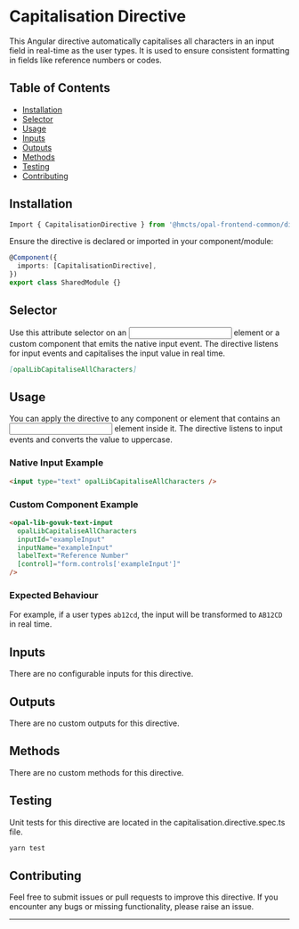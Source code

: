 # Capitalisation Directive

This Angular directive automatically capitalises all characters in an input field in real-time as the user types. It is used to ensure consistent formatting in fields like reference numbers or codes.

## Table of Contents

- [Installation](#installation)
- [Selector](#selector)
- [Usage](#usage)
- [Inputs](#inputs)
- [Outputs](#outputs)
- [Methods](#methods)
- [Testing](#testing)
- [Contributing](#contributing)

## Installation

```typescript
Import { CapitalisationDirective } from '@hmcts/opal-frontend-common/directives/capitalisation';
```

Ensure the directive is declared or imported in your component/module:

```typescript
@Component({
  imports: [CapitalisationDirective],
})
export class SharedModule {}
```

## Selector

Use this attribute selector on an <input> element or a custom component that emits the native input event. The directive listens for input events and capitalises the input value in real time.

```md
[opalLibCapitaliseAllCharacters]
```

## Usage

You can apply the directive to any component or element that contains an <input> element inside it. The directive listens to input events and converts the value to uppercase.

### Native Input Example

```html
<input type="text" opalLibCapitaliseAllCharacters />
```

### Custom Component Example

```html
<opal-lib-govuk-text-input
  opalLibCapitaliseAllCharacters
  inputId="exampleInput"
  inputName="exampleInput"
  labelText="Reference Number"
  [control]="form.controls['exampleInput']"
/>
```

### Expected Behaviour

For example, if a user types `ab12cd`, the input will be transformed to `AB12CD` in real time.

## Inputs

There are no configurable inputs for this directive.

## Outputs

There are no custom outputs for this directive.

## Methods

There are no custom methods for this directive.

## Testing

Unit tests for this directive are located in the capitalisation.directive.spec.ts file.

```bash
yarn test
```

## Contributing

Feel free to submit issues or pull requests to improve this directive.
If you encounter any bugs or missing functionality, please raise an issue.

---

